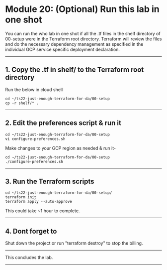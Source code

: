 # Module 20: (Optional) Run this lab in one shot

You can run the who lab in one shot if all the .tf files in the shelf directory of 00-setup were in the Terraform root directory. Terraform will review the files and do the necessary dependency management as specified in the individual GCP service specific deployment declaration.

<hr>

## 1. Copy the .tf in shelf/ to the Terraform root directory

Run the below in cloud shell
```
cd ~/ts22-just-enough-terraform-for-da/00-setup
cp -r shelf/* .
```

<hr>

## 2. Edit the preferences script & run it
```
cd ~/ts22-just-enough-terraform-for-da/00-setup
vi configure-preferences.sh
```
Make changes to your GCP region as needed & run it-
```
cd ~/ts22-just-enough-terraform-for-da/00-setup
./configure-preferences.sh
```

<hr>

## 3. Run the Terraform scripts
```
cd ~/ts22-just-enough-terraform-for-da/00-setup/
terraform init
terraform apply --auto-approve
```

This could take ~1 hour to complete.

<hr>

## 4. Dont forget to
Shut down the project or run "terraform destroy" to stop the billing.

<hr>
This concludes the lab.
<hr>
